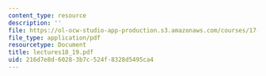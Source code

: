 ```yaml
---
content_type: resource
description: ''
file: https://ol-ocw-studio-app-production.s3.amazonaws.com/courses/17-20-introduction-to-the-american-political-process-spring-2004/216d7e8d60283b7c524f8328d5495ca4_lectures18_19.pdf
file_type: application/pdf
resourcetype: Document
title: lectures18_19.pdf
uid: 216d7e8d-6028-3b7c-524f-8328d5495ca4
---
```

